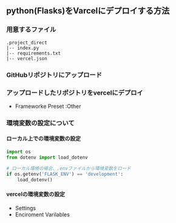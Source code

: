 ## python(Flasks)をVarcelにデプロイする方法

### 用意するファイル
```
.project_direct
|-- index.py
|-- requirements.txt
|-- vercel.json
```

### GitHubリポジトリにアップロード

### アップロードしたリポジトリをvercelにデプロイ
- Frameworke Preset :Other

### 環境変数の設定について
#### ローカル上での環境変数の設定
```python
import os
from dotenv import load_dotenv

# ローカル環境の場合、.envファイルから環境変数をロード
if os.getenv('FLASK_ENV') == 'development':
    load_dotenv()
```

#### vercelの環境変数の設定
- Settings
- Enciroment Varilables